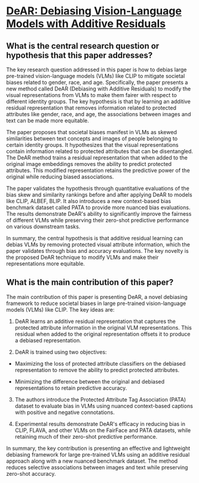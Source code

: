 # [DeAR: Debiasing Vision-Language Models with Additive Residuals](https://arxiv.org/abs/2303.10431)

## What is the central research question or hypothesis that this paper addresses?

 The key research question addressed in this paper is how to debias large pre-trained vision-language models (VLMs) like CLIP to mitigate societal biases related to gender, race, and age. Specifically, the paper presents a new method called DeAR (Debiasing with Additive Residuals) to modify the visual representations from VLMs to make them fairer with respect to different identity groups. The key hypothesis is that by learning an additive residual representation that removes information related to protected attributes like gender, race, and age, the associations between images and text can be made more equitable.

The paper proposes that societal biases manifest in VLMs as skewed similarities between text concepts and images of people belonging to certain identity groups. It hypothesizes that the visual representations contain information related to protected attributes that can be disentangled. The DeAR method trains a residual representation that when added to the original image embeddings removes the ability to predict protected attributes. This modified representation retains the predictive power of the original while reducing biased associations. 

The paper validates the hypothesis through quantitative evaluations of the bias skew and similarity rankings before and after applying DeAR to models like CLIP, ALBEF, BLIP. It also introduces a new context-based bias benchmark dataset called PATA to provide more nuanced bias evaluations. The results demonstrate DeAR's ability to significantly improve the fairness of different VLMs while preserving their zero-shot predictive performance on various downstream tasks.

In summary, the central hypothesis is that additive residual learning can debias VLMs by removing protected visual attribute information, which the paper validates through bias and accuracy evaluations. The key novelty is the proposed DeAR technique to modify VLMs and make their representations more equitable.


## What is the main contribution of this paper?

 The main contribution of this paper is presenting DeAR, a novel debiasing framework to reduce societal biases in large pre-trained vision-language models (VLMs) like CLIP. The key ideas are:

1. DeAR learns an additive residual representation that captures the protected attribute information in the original VLM representations. This residual when added to the original representation offsets it to produce a debiased representation.

2. DeAR is trained using two objectives: 

- Maximizing the loss of protected attribute classifiers on the debiased representation to remove the ability to predict protected attributes.

- Minimizing the difference between the original and debiased representations to retain predictive accuracy.

3. The authors introduce the Protected Attribute Tag Association (PATA) dataset to evaluate bias in VLMs using nuanced context-based captions with positive and negative connotations.

4. Experimental results demonstrate DeAR's efficacy in reducing bias in CLIP, FLAVA, and other VLMs on the FairFace and PATA datasets, while retaining much of their zero-shot predictive performance.

In summary, the key contribution is presenting an effective and lightweight debiasing framework for large pre-trained VLMs using an additive residual approach along with a new nuanced benchmark dataset. The method reduces selective associations between images and text while preserving zero-shot accuracy.
